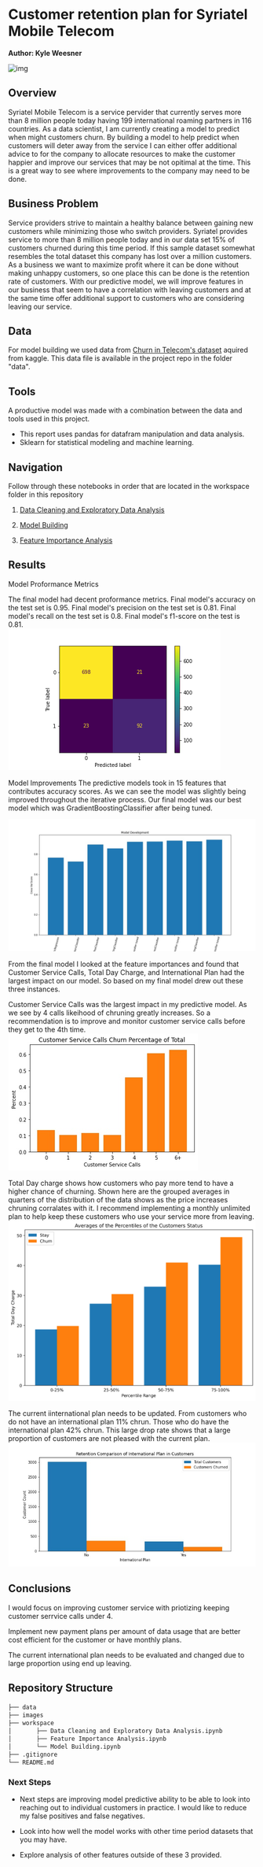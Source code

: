 # Customer retention plan for Syriatel Mobile Telecom
 
 
**Author: Kyle Weesner**
 
![img](https://user-images.githubusercontent.com/100227270/164761114-66157306-2f16-4f94-ae27-9a7140ad7f11.jpg)

## Overview
Syriatel Mobile Telecom is a service pervider that currently serves more than 8 million people today having 199 international roaming partners in 116 countries.  As a data scientist, I am currently creating a model to predict when might customers churn.  By building a model to help predict when customers will deter away from the service I can either offer additional advice to for the company to allocate resources to make the customer happier and improve our services that may be not opitimal at the time.  This is a great way to see where improvements to the company may need to be done. 


## Business Problem
Service providers strive to maintain a healthy balance between gaining new customers while minimizing those who switch providers.  Syriatel provides service to more than 8 million people today and in our data set 15% of customers churned during this time period.  If this sample dataset somewhat resembles the total dataset this company has lost over a million customers.  As a business we want to maximize profit where it can be done without making unhappy customers, so one place this can be done is the retention rate of customers.  With our predictive model, we will improve features in our business that seem to have a correlation with leaving customers and at the same time offer additional support to customers who are considering leaving our service.  

 
## Data
For model building we used data from [Churn in Telecom's dataset](https://www.kaggle.com/datasets/becksddf/churn-in-telecoms-dataset) aquired from kaggle.  This data file is available in the project repo in the folder "data".  

 
## Tools
A productive model was made with a combination between the data and tools used in this project. 
- This report uses pandas for datafram manipulation and data analysis.  
- Sklearn for statistical modeling and machine learning.  

## Navigation

Follow through these notebooks in order that are located in the workspace folder in this repository

1. [Data Cleaning and Exploratory Data Analysis](./Data&#32;Cleaning&#32;and&#32;Exploratory&#32;Data&#32;Analysis.ipynb)

2. [Model Building](./Model&#32;Building.ipynb)

3. [Feature Importance Analysis](./Feature&#32;Importance&#32;Analysis.ipynb)



## Results
Model Proformance Metrics

The final model had decent proformance metrics.  Final model's accuracy on the test set is 0.95. Final model's precision on the test set is 0.81. Final model's recall on the test set is 0.8. Final model's f1-score on the test is 0.81.  
![img](./images/confusion_matrix.png)


Model Improvements
The predictive models took in 15 features that contributes accuracy scores.  As we can see the model was slightly being improved throughout the iterative process.  Our final model was our best model which was GradientBoostingClassifier after being tuned.   

![img](./images/model_improvement.jpg)


From the final model I looked at the feature importances and found that Customer Service Calls, Total Day Charge, and International Plan had the largest impact on our model. So based on my final model drew out these three instances.    

Customer Service Calls was the largest impact in my predictive model.  As we see by 4 calls likeihood of chruning greatly increases.  So a recommendation is to improve and monitor customer service calls before they get to the 4th time.
![img](./images/customers_service_calls.jpg)

Total Day charge shows how customers who pay more tend to have a higher chance of churning.  Shown here are the grouped averages in quarters of the distribution of the data shows as the price increases chruning corralates with it.   I recommend implementing a monthly unlimited plan to help keep these customers who use your service more from leaving.
![img](./images/customers_status_percentile_averages.jpg)

The current iinternational plan needs to be updated.  From customers who do not have an international plan 11% chrun.  Those who do have the international plan 42% chrun.  This large drop rate shows that a large proportion of customers are not pleased with the current plan.
![img](./images/retention_comparison_interrnational_plan.jpg)



## Conclusions

I would focus on improving customer service with priotizing keeping customer serrvice calls under 4.

Implement new payment plans per amount of data usage that are better cost efficient for the customer or have monthly plans. 

The current international plan needs to be evaluated and changed due to large proportion using end up leaving.

 
## Repository Structure
```
├── data
├── images
├── workspace
│       ├── Data Cleaning and Exploratory Data Analysis.ipynb
│       ├── Feature Importance Analysis.ipynb
│       └── Model Building.ipynb
├── .gitignore
└── README.md
```
 
### Next Steps

- Next steps are improving model predictive ability to be able to look into reaching out to individual customers in practice.  I would like to reduce my false positives and false negatives.

- Look into how well the model works with other time period datasets that you may have.  

- Explore analysis of other features outside of these 3 provided.
